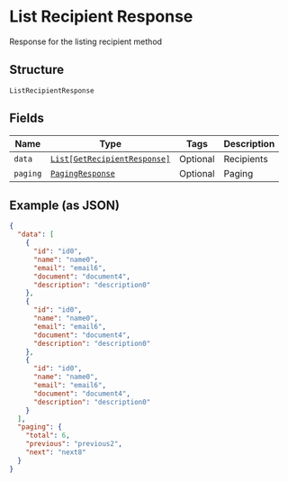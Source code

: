 
# List Recipient Response

Response for the listing recipient method

## Structure

`ListRecipientResponse`

## Fields

| Name | Type | Tags | Description |
|  --- | --- | --- | --- |
| `data` | [`List[GetRecipientResponse]`](../../doc/models/get-recipient-response.md) | Optional | Recipients |
| `paging` | [`PagingResponse`](../../doc/models/paging-response.md) | Optional | Paging |

## Example (as JSON)

```json
{
  "data": [
    {
      "id": "id0",
      "name": "name0",
      "email": "email6",
      "document": "document4",
      "description": "description0"
    },
    {
      "id": "id0",
      "name": "name0",
      "email": "email6",
      "document": "document4",
      "description": "description0"
    },
    {
      "id": "id0",
      "name": "name0",
      "email": "email6",
      "document": "document4",
      "description": "description0"
    }
  ],
  "paging": {
    "total": 6,
    "previous": "previous2",
    "next": "next8"
  }
}
```

